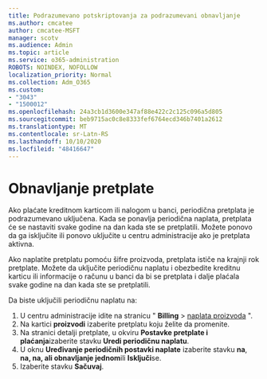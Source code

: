 ```yaml
---
title: Podrazumevano potskriptovanja za podrazumevani obnavljanje
ms.author: cmcatee
author: cmcatee-MSFT
manager: scotv
ms.audience: Admin
ms.topic: article
ms.service: o365-administration
ROBOTS: NOINDEX, NOFOLLOW
localization_priority: Normal
ms.collection: Adm_O365
ms.custom:
- "3043"
- "1500012"
ms.openlocfilehash: 24a3cb1d3600e347af88e422c2c125c096a5d805
ms.sourcegitcommit: beb9715ac0c8e8333fef6764ecd346b7401a2612
ms.translationtype: MT
ms.contentlocale: sr-Latn-RS
ms.lasthandoff: 10/10/2020
ms.locfileid: "48416647"
---
```

# <a name="renewing-your-subscription"></a>Obnavljanje pretplate

Ako plaćate kreditnom karticom ili nalogom u banci, periodična pretplata je podrazumevano uključena. Kada se ponavlja periodična naplata, pretplata će se nastaviti svake godine na dan kada ste se pretplatili. Možete ponovo da ga isključite ili ponovo uključite u centru administracije ako je pretplata aktivna.

Ako naplatite pretplatu pomoću šifre proizvoda, pretplata ističe na krajnji rok pretplate. Možete da uključite periodičnu naplatu i obezbedite kreditnu karticu ili informacije o računu u banci da bi se pretplata i dalje plaćala svake godine na dan kada ste se pretplatili.

Da biste uključili periodičnu naplatu na:

1. U centru administracije idite na stranicu " **Billing**  >  [naplata proizvoda](https://go.microsoft.com/fwlink/p/?linkid=842054) ".
2. Na kartici **proizvodi** izaberite pretplatu koju želite da promenite.
3. Na stranici detalji pretplate, u okviru **Postavke pretplate i plaćanja**izaberite stavku **Uredi periodičnu naplatu**.
4. U oknu **Uređivanje periodičnih postavki naplate** izaberite stavku **na**, **na, na, ali obnavljanje jednom**ili **Isključi**se.
5. Izaberite stavku **Sačuvaj**. 